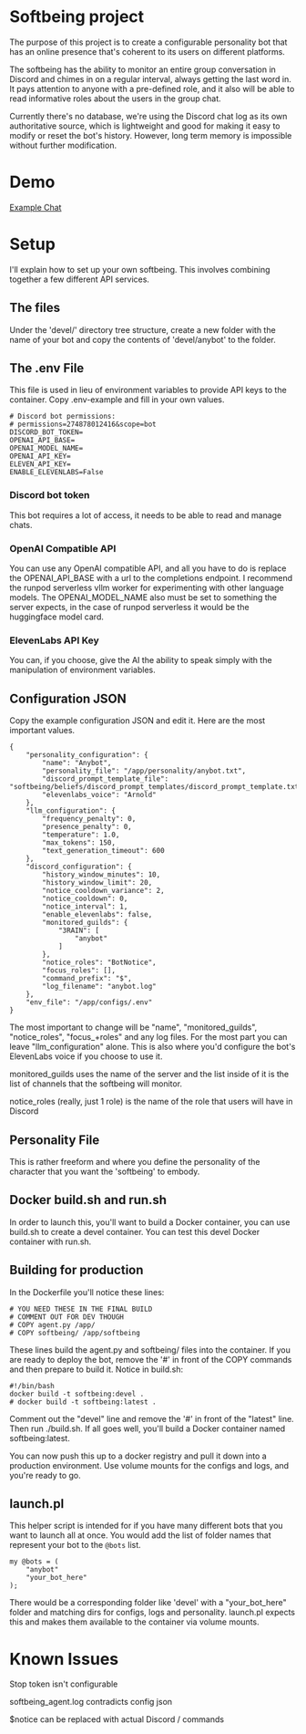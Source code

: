 # Softbeing project

The purpose of this project is to create a configurable personality bot that has an online presence that's coherent to its users
on different platforms.

The softbeing has the ability to monitor an entire group conversation in Discord and chimes in on a regular interval, always getting the last word in. It pays attention to anyone with a pre-defined role, and it also will be able to read informative roles about the users in the group chat.

Currently there's no database, we're using the Discord chat log as its own authoritative source, which is lightweight and good for making it easy to modify or reset the bot's history. However, long term memory is impossible without further modification.

# Demo

[Example Chat](docs/images/demo.png)

# Setup

I'll explain how to set up your own softbeing. This involves combining together a few different API services.

## The files

Under the 'devel/' directory tree structure, create a new folder with the name of your bot and copy the contents of 'devel/anybot' to the folder.

## The .env File

This file is used in lieu of environment variables to provide API keys to the container. Copy .env-example and fill in your own values.

```
# Discord bot permissions:
# permissions=274878012416&scope=bot
DISCORD_BOT_TOKEN=
OPENAI_API_BASE=
OPENAI_MODEL_NAME=
OPENAI_API_KEY=
ELEVEN_API_KEY=
ENABLE_ELEVENLABS=False
```

### Discord bot token

This bot requires a lot of access, it needs to be able to read and manage chats.

### OpenAI Compatible API

You can use any OpenAI compatible API, and all you have to do is replace the OPENAI_API_BASE with a url to the completions endpoint. I recommend the runpod serverless vllm worker for experimenting with other language models. The OPENAI_MODEL_NAME also must be set to something the server expects, in the case of runpod serverless it would be the huggingface model card.

### ElevenLabs API Key

You can, if you choose, give the AI the ability to speak simply with the manipulation of environment variables.

## Configuration JSON

Copy the example configuration JSON and edit it. Here are the most important values.

```
{
    "personality_configuration": {
        "name": "Anybot",
        "personality_file": "/app/personality/anybot.txt",
        "discord_prompt_template_file": "softbeing/beliefs/discord_prompt_templates/discord_prompt_template.txt",
        "elevenlabs_voice": "Arnold"
    },
    "llm_configuration": {
        "frequency_penalty": 0,
        "presence_penalty": 0,
        "temperature": 1.0,
        "max_tokens": 150,
        "text_generation_timeout": 600
    },
    "discord_configuration": {
        "history_window_minutes": 10,
        "history_window_limit": 20,
        "notice_cooldown_variance": 2,
        "notice_cooldown": 0,
        "notice_interval": 1,
        "enable_elevenlabs": false,
        "monitored_guilds": {
            "3RAIN": [
                "anybot"
            ]
        },
        "notice_roles": "BotNotice",
        "focus_roles": [],
        "command_prefix": "$",
        "log_filename": "anybot.log"
    },
    "env_file": "/app/configs/.env"
}
```

The most important to change will be "name", "monitored_guilds", "notice_roles", "focus_+roles" and any log files. For the most part you can leave "llm_configuration" alone. This is also where you'd configure the bot's ElevenLabs voice if you choose to use it.

monitored_guilds uses the name of the server and the list inside of it is the list of channels that the softbeing will monitor.

notice_roles (really, just 1 role) is the name of the role that users will have in Discord 

## Personality File

This is rather freeform and where you define the personality of the character that you want the 'softbeing' to embody.

## Docker build.sh and run.sh

In order to launch this, you'll want to build a Docker container, you can use build.sh to create a devel container. You can test this devel Docker container with run.sh.

## Building for production

In the Dockerfile you'll notice these lines:

```
# YOU NEED THESE IN THE FINAL BUILD
# COMMENT OUT FOR DEV THOUGH
# COPY agent.py /app/
# COPY softbeing/ /app/softbeing
```

These lines build the agent.py and softbeing/ files into the container. If you are ready to deploy the bot, remove the '#' in front of the COPY commands and then prepare to build it. Notice in build.sh:

```
#!/bin/bash
docker build -t softbeing:devel .
# docker build -t softbeing:latest .
```

Comment out the "devel" line and remove the '#' in front of the "latest" line. Then run ./build.sh. If all goes well, you'll build a Docker container named softbeing:latest.

You can now push this up to a docker registry and pull it down into a production environment. Use volume mounts for the configs and logs, and you're ready to go.

## launch.pl

This helper script is intended for if you have many different bots that you want to launch all at once. You would add the list of folder names
that represent your bot to the `@bots` list.

```
my @bots = (
    "anybot"
    "your_bot_here"
);
```

There would be a corresponding folder like 'devel' with a "your_bot_here" folder and matching dirs for configs, logs and personality. launch.pl expects this and makes them available to the container via volume mounts.

# Known Issues

Stop token isn't configurable

softbeing_agent.log contradicts config json

$notice can be replaced with actual Discord / commands